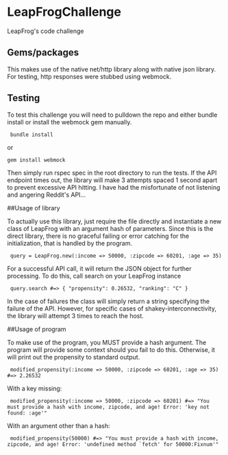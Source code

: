 # LeapFrogChallenge
LeapFrog's code challenge

## Gems/packages
This makes use of the native net/http library along with native json library. For testing, http responses were stubbed using webmock.

## Testing
To test this challenge you will need to pulldown the repo and either bundle install or install the webmock gem manually.
<pre><code> bundle install </code></pre>
or
<pre><code>gem install webmock</code></pre>

Then simply run rspec spec in the root directory to run the tests. If the API endpoint times out, the library will make 3 attempts spaced 1 second apart to prevent excessive API hitting. I have had the misfortunate of not listening and angering Reddit's API...

##Usage of library

To actually use this library, just require the file directly and instantiate a new class of LeapFrog with an argument hash of parameters. Since this is the direct library, there is no graceful failing or error catching for the initialization, that is handled by the program.
<pre><code> query = LeapFrog.new(:income => 50000, :zipcode => 60201, :age => 35) </code></pre>

For a successful API call, it will return the JSON object for further processing. To do this, call search on your LeapFrog instance
<pre><code> query.search #=> { "propensity": 0.26532, "ranking": "C" } </code></pre>

In the case of failures the class will simply return a string specifying the failure of the API. However, for specific cases of shakey-interconnectivity, the library will attempt 3 times to reach the host.

##Usage of program

To make use of the program, you MUST provide a hash argument. The program will provide some context should you fail to do this. Otherwise, it will print out the propensity to standard output.

<pre><code> modified_propensity(:income => 50000, :zipcode => 60201, :age => 35) #=> 2.26532 </code></pre>

With a key missing: 

<pre><code> modified_propensity(:income => 50000, :zipcode => 60201) #=> "You must provide a hash with income, zipcode, and age! Error: 'key not found: :age'" </code></pre>

With an argument other than a hash:

<pre><code> modified_propensity(50000) #=> "You must provide a hash with income, zipcode, and age! Error: 'undefined method `fetch' for 50000:Fixnum'" </code></pre>
